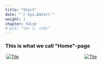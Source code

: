 ```yaml
---
title: "Start"
date: "`r Sys.Date()`"
weight: 1
chapter: false
# pre: "<b> 1. </b>"
---
```


### This is what we call "Home"-page

<div style="grid-template-columns: 1fr 1fr 1fr 1fr; margin: 0 auto;">
    <div class="container" style="width: 240px; display: inline-block; padding: 0px 3px 0px;">
        <a href="https://longkira-obsidian24.github.io/Instruction-Notes-Public/">
            <div class="overlay">
                <div class="text">Lorem friggin Ipsum</div>
            </div>
            <img src="/images/test/tile.jpg" alt="Tile" style="margin: 0 auto;">
        </a>
    </div>
    <div class="container" style="width: 240px; display: inline-block; padding: 0px 3px 0px;">
        <a href="/start">
            <div class="overlay">
                <div class="text">Hello Za Warudo</div>
            </div>
            <img src="/images/test/tile.jpg" alt="Tile" style="margin: 0 auto;">
        </a>
    </div>
</div>

<style>
.image {
  width: 100%;
  height: auto;
}

.overlay {
  position: absolute;
  bottom: 100%;
  left: 0;
  right: 0;
  background-color: #000000;
  overflow: hidden;
  width: 100%;
  height: 0;
  transition: .5s ease;
}

.container:hover .overlay {
  bottom: 0;
  height: 100%;
}

.text {
  white-space: nowrap; 
  color: white;
  font-size: 20px;
  position: absolute;
  overflow: hidden;
  top: 50%;
  left: 50%;
  transform: translate(-50%, -50%);
  -ms-transform: translate(-50%, -50%);
}
</style>